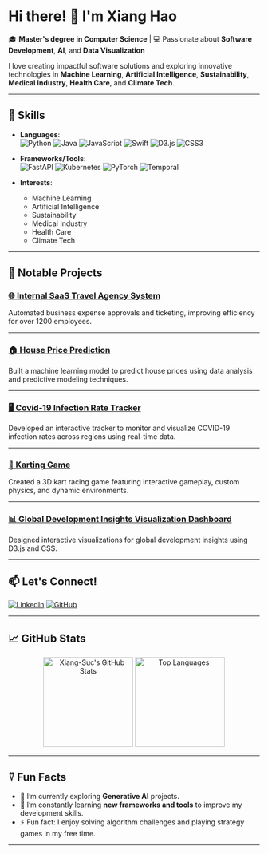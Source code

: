 # Hi there! 👋 I'm Xiang Hao

🎓 **Master's degree in Computer Science** | 💻 Passionate about **Software Development**, **AI**, and **Data Visualization**  

I love creating impactful software solutions and exploring innovative technologies in **Machine Learning**, **Artificial Intelligence**, **Sustainability**, **Medical Industry**, **Health Care**, and **Climate Tech**.

---

## 🚀 Skills

- **Languages**:  
  ![Python](https://img.shields.io/badge/-Python-3776AB?style=flat-square&logo=python&logoColor=white) 
  ![Java](https://img.shields.io/badge/-Java-007396?style=flat-square&logo=java&logoColor=white) 
  ![JavaScript](https://img.shields.io/badge/-JavaScript-F7DF1E?style=flat-square&logo=javascript&logoColor=black) 
  ![Swift](https://img.shields.io/badge/-Swift-FA7343?style=flat-square&logo=swift&logoColor=white)
  ![D3.js](https://img.shields.io/badge/-D3.js-F9A03C?style=flat-square&logo=d3.js&logoColor=white)
  ![CSS3](https://img.shields.io/badge/-CSS3-1572B6?style=flat-square&logo=css3&logoColor=white)  

- **Frameworks/Tools**:  
  ![FastAPI](https://img.shields.io/badge/-FastAPI-009688?style=flat-square&logo=fastapi&logoColor=white) 
  ![Kubernetes](https://img.shields.io/badge/-Kubernetes-326CE5?style=flat-square&logo=kubernetes&logoColor=white) 
  ![PyTorch](https://img.shields.io/badge/-PyTorch-EE4C2C?style=flat-square&logo=pytorch&logoColor=white)
  ![Temporal](https://img.shields.io/badge/-Temporal-000000?style=flat-square&logo=temporal&logoColor=white)

- **Interests**:  
  - Machine Learning
  - Artificial Intelligence
  - Sustainability
  - Medical Industry
  - Health Care
  - Climate Tech  

---

## 🌟 Notable Projects

### [🌐 Internal SaaS Travel Agency System](https://github.com/Xiang-Suc/Travel-Agency-System)  
Automated business expense approvals and ticketing, improving efficiency for over 1200 employees.

---

### [🏠 House Price Prediction](https://github.com/Xiang-Suc/House-price-prediction)  
Built a machine learning model to predict house prices using data analysis and predictive modeling techniques.

---

### [🖥️ Covid-19 Infection Rate Tracker](https://github.com/Xiang-Suc/Covid-Rate-Tracker)  
Developed an interactive tracker to monitor and visualize COVID-19 infection rates across regions using real-time data.

---

### [🚗 Karting Game](https://github.com/Xiang-Suc/Karting_Game)  
Created a 3D kart racing game featuring interactive gameplay, custom physics, and dynamic environments.

---

### [📊 Global Development Insights Visualization Dashboard](https://github.com/Xiang-Suc/Global-Development-Insights-Dashboard)  
Designed interactive visualizations for global development insights using D3.js and CSS.

---

## 📫 Let's Connect!

[![LinkedIn](https://img.shields.io/badge/-LinkedIn-0A66C2?style=for-the-badge&logo=linkedin&logoColor=white)](https://www.linkedin.com/in/xianghaosuc) 
[![GitHub](https://img.shields.io/badge/-GitHub-181717?style=for-the-badge&logo=github&logoColor=white)](https://github.com/Xiang-Suc)  

---

## 📈 GitHub Stats

<div align="center">
  <img height="180em" src="https://github-readme-stats.vercel.app/api?username=Xiang-Suc&show_icons=true&theme=radical" alt="Xiang-Suc's GitHub Stats" />
  <img height="180em" src="https://github-readme-stats.vercel.app/api/top-langs/?username=Xiang-Suc&layout=compact&theme=radical" alt="Top Languages" />
</div>

---

## ⍢ Fun Facts

- 🔭 I’m currently exploring **Generative AI** projects.  
- 🌱 I’m constantly learning **new frameworks and tools** to improve my development skills.  
- ⚡ Fun fact: I enjoy solving algorithm challenges and playing strategy games in my free time.

---

<!--
Optional hidden content for future updates
**Xiang-Suc/Xiang-Suc** is a ✨ _special_ ✨ repository because its `README.md` (this file) appears on your GitHub profile.
-->

